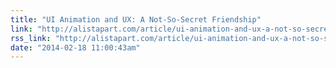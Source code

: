 ```yaml
---
title: "UI Animation and UX: A Not-So-Secret Friendship"
link: "http://alistapart.com/article/ui-animation-and-ux-a-not-so-secret-friendship"
rss_link: "http://alistapart.com/article/ui-animation-and-ux-a-not-so-secret-friendship"
date: "2014-02-18 11:00:43am"
---
```

